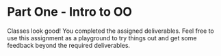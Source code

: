 # Part One - Intro to OO
Classes look good! You completed the assigned deliverables. Feel free to use this assignment as a playground to try things out and get some feedback beyond the required deliverables. 